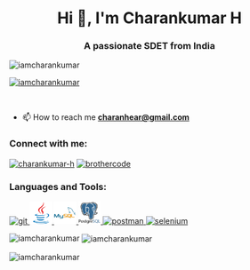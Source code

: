 <h1 align="center">Hi 👋, I'm Charankumar H</h1>
<h3 align="center">A passionate SDET from India</h3>

<p align="left"> <img src="https://komarev.com/ghpvc/?username=iamcharankumar&label=Profile%20views&color=0e75b6&style=flat" alt="iamcharankumar" /> </p>

<p align="left"> <a href="https://github.com/ryo-ma/github-profile-trophy"><img src="https://github-profile-trophy.vercel.app/?username=iamcharankumar" alt="iamcharankumar" /></a> </p>

<p align="left"> <a href="https://twitter.com/" target="blank"><img src="https://img.shields.io/twitter/follow/?logo=twitter&style=for-the-badge" alt="" /></a> </p>

- 📫 How to reach me **charanhear@gmail.com**

<h3 align="left">Connect with me:</h3>
<p align="left">
<a href="https://linkedin.com/in/charankumar-h" target="blank"><img align="center" src="https://raw.githubusercontent.com/rahuldkjain/github-profile-readme-generator/master/src/images/icons/Social/linked-in-alt.svg" alt="charankumar-h" height="30" width="40" /></a>
<a href="https://www.leetcode.com/brothercode" target="blank"><img align="center" src="https://raw.githubusercontent.com/rahuldkjain/github-profile-readme-generator/master/src/images/icons/Social/leet-code.svg" alt="brothercode" height="30" width="40" /></a>
</p>

<h3 align="left">Languages and Tools:</h3>
<p align="left"> <a href="https://git-scm.com/" target="_blank"> <img src="https://www.vectorlogo.zone/logos/git-scm/git-scm-icon.svg" alt="git" width="40" height="40"/> </a> <a href="https://www.java.com" target="_blank"> <img src="https://raw.githubusercontent.com/devicons/devicon/master/icons/java/java-original.svg" alt="java" width="40" height="40"/> </a> <a href="https://www.mysql.com/" target="_blank"> <img src="https://raw.githubusercontent.com/devicons/devicon/master/icons/mysql/mysql-original-wordmark.svg" alt="mysql" width="40" height="40"/> </a> <a href="https://www.postgresql.org" target="_blank"> <img src="https://raw.githubusercontent.com/devicons/devicon/master/icons/postgresql/postgresql-original-wordmark.svg" alt="postgresql" width="40" height="40"/> </a> <a href="https://postman.com" target="_blank"> <img src="https://www.vectorlogo.zone/logos/getpostman/getpostman-icon.svg" alt="postman" width="40" height="40"/> </a> <a href="https://www.selenium.dev" target="_blank"> <img src="https://raw.githubusercontent.com/detain/svg-logos/780f25886640cef088af994181646db2f6b1a3f8/svg/selenium-logo.svg" alt="selenium" width="40" height="40"/> </a> </p>

<p><img align="left" src="https://github-readme-stats.vercel.app/api/top-langs?username=iamcharankumar&show_icons=true&locale=en&layout=compact" alt="iamcharankumar" /></p>

<p>&nbsp;<img align="center" src="https://github-readme-stats.vercel.app/api?username=iamcharankumar&show_icons=true&locale=en" alt="iamcharankumar" /></p>

<p><img align="center" src="https://github-readme-streak-stats.herokuapp.com/?user=iamcharankumar&" alt="iamcharankumar" /></p>


